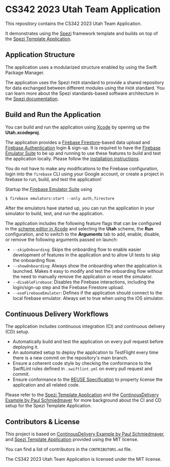 <!--

This source file is part of the CS342 2023 Utah Team Application project

SPDX-FileCopyrightText: 2023 Stanford University

SPDX-License-Identifier: MIT

-->

# CS342 2023 Utah Team Application

This repository contains the CS342 2023 Utah Team Application.

It demonstrates using the [Spezi](https://github.com/StanfordSpezi/Spezi) framework template and builds on top of the [Spezi Template Application](https://github.com/StanfordSpezi/SpeziTemplateApplication).


## Application Structure

The application uses a modularized structure enabled by using the Swift Package Manager.

The application uses the Spezi `FHIR` standard to provide a shared repository for data exchanged between different modules using the `FHIR` standard.
You can learn more about the Spezi standards-based software architecture in the [Spezi documentation](https://github.com/StanfordSpezi/Spezi).

## Build and Run the Application

You can build and run the application using [Xcode](https://developer.apple.com/xcode/) by opening up the **Utah.xcodeproj**.

The application provides a [Firebase Firestore](https://firebase.google.com/docs/firestore)-based data upload and [Firebase Authentication](https://firebase.google.com/docs/auth) login & sign-up.
It is required to have the [Firebase Emulator Suite](https://firebase.google.com/docs/emulator-suite) to be up and running to use these features to build and test the application locally. Please follow the [installation instructions](https://firebase.google.com/docs/emulator-suite/install_and_configure). 

You do not have to make any modifications to the Firebase configuration, login into the `firebase` CLI using your Google account, or create a project in firebase to run, build, and test the application!

Startup the [Firebase Emulator Suite](https://firebase.google.com/docs/emulator-suite) using
```
$ firebase emulators:start --only auth,firestore
```

After the emulators have started up, you can run the application in your simulator to build, test, and run the application.

The application includes the following feature flags that can be configured in the [scheme editor in Xcode](https://help.apple.com/xcode/mac/11.4/index.html?localePath=en.lproj#/dev0bee46f46) and selecting the **Utah** scheme, the **Run** configuration, and to switch to the **Arguments** tab to add, enable, disable, or remove the following arguments passed on launch:
- ``--skipOnboarding``: Skips the onboarding flow to enable easier development of features in the application and to allow UI tests to skip the onboarding flow.
- ``--showOnboarding``: Always show the onboarding when the application is launched. Makes it easy to modify and test the onboarding flow without the need to manually remove the application or reset the simulator.
- ``--disableFirebase``: Disables the Firebase interactions, including the login/sign-up step and the Firebase Firestore upload.
- ``--useFirebaseEmulator``: Defines if the application should connect to the local firebase emulator. Always set to true when using the iOS simulator.


## Continuous Delivery Workflows

The application includes continuous integration (CI) and continuous delivery (CD) setup.
- Automatically build and test the application on every pull request before deploying it.
- An automated setup to deploy the application to TestFlight every time there is a new commit on the repository's main branch.
- Ensure a coherent code style by checking the conformance to the SwiftLint rules defined in `.swiftlint.yml` on every pull request and commit.
- Ensure conformance to the [REUSE Specification]() to property license the application and all related code.

Please refer to the [Spezi Template Application](https://github.com/StanfordSpezi/SpeziTemplateApplication) and the [ContinousDelivery Example by Paul Schmiedmayer](https://github.com/PSchmiedmayer/ContinousDelivery) for more background about the CI and CD setup for the Spezi Template Application.


## Contributors & License

This project is based on [ContinousDelivery Example by Paul Schmiedmayer](https://github.com/PSchmiedmayer/ContinousDelivery), and [Spezi Template Application](https://github.com/StanfordSpezi/SpeziTemplateApplication) provided using the MIT license.

You can find a list of contributors in the `CONTRIBUTORS.md` file.

The CS342 2023 Utah Team Application is licensed under the MIT license.
